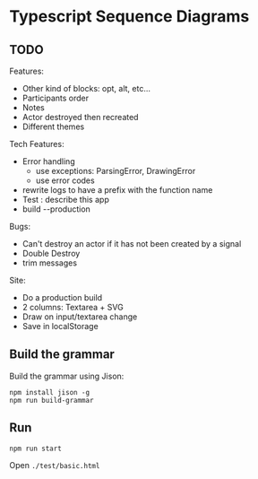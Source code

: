 # Typescript Sequence Diagrams

## TODO

Features:
* Other kind of blocks: opt, alt, etc...
* Participants order
* Notes
* Actor destroyed then recreated
* Different themes

Tech Features:
* Error handling
  * use exceptions: ParsingError, DrawingError
  * use error codes
* rewrite logs to have a prefix with the function name
* Test : describe this app
* build --production

Bugs:
* Can't destroy an actor if it has not been created by a signal
* Double Destroy
* trim messages

Site:
* Do a production build
* 2 columns: Textarea + SVG 
* Draw on input/textarea change
* Save in localStorage

## Build the grammar

Build the grammar using Jison:

```
npm install jison -g
npm run build-grammar
```

## Run

```
npm run start
```

Open `./test/basic.html`